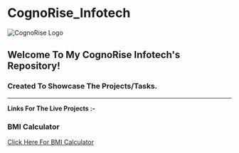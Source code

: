 # CognoRise_Infotech
![CognoRise Logo](https://github.com/chill-vishu/CognoRise_Infotech/assets/136313274/6f2d36e5-c0d6-49b7-be27-c62c5e6dd471)

<h2>Welcome To My CognoRise Infotech's Repository!</h2>
<h3>Created To Showcase The Projects/Tasks.</h3>
<hr>
<p><b>Links For The Live Projects :-</b></p>
<h3>BMI Calculator</h3>
<a href="https://bmi-calc-cognorise.netlify.app/">Click Here For BMI Calculator</a>
